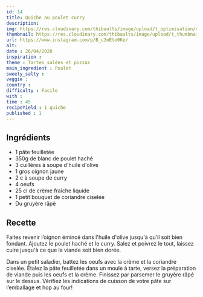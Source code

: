 ```yaml
---
id: 14
title: Quiche au poulet curry
description: 
img: https://res.cloudinary.com/thibaults/image/upload/t_optimisation/v1600523202/Recipes/20200426_quiche_poulet_curry.jpg
thumbnail: https://res.cloudinary.com/thibaults/image/upload/t_thumbnail_josie/v1600523202/Recipes/20200426_quiche_poulet_curry.jpg
url: https://www.instagram.com/p/B_c3oEto0Ke/
alt: 
date : 26/04/2020
inspiration :
theme : Tartes salées et pizzas
main_ingredient : Poulet
sweety_salty : 
veggie : 
country :
difficulty : Facile
with : 
time : 45
recipeYield : 1 quiche
published : 1
---
```


## Ingrédients
- 1 pâte feuilletée
- 350g de blanc de poulet haché
- 3 cuillères à soupe d'huile d'olive
- 1 gros oignon jaune
- 2 c à soupe de curry
- 4 oeufs
- 25 cl de crème fraîche liquide
- 1 petit bouquet de coriandre ciselée
- Du gruyère râpé

## Recette
Faites revenir l’oignon émincé dans l'huile d'olive jusqu'à qu’il soit bien fondant. Ajoutez le poulet haché et le curry. Salez et poivrez le tout, laissez cuire jusqu'à ce que la viande soit bien dorée.

Dans un petit saladier, battez les oeufs avec la crème et la coriandre ciselée. Étalez la pâte feuilletée dans un moule à tarte, versez la préparation de viande puis les oeufs et la crème. Finissez par parsemer le gruyère râpé sur le dessus. Vérifiez les indications de cuisson de votre pâte sur l’emballage et hop au four!